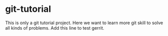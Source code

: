 # git-tutorial
This is only a git tutorial project.
Here we want to learn more git skill to solve all kinds of problems.
Add this line to test gerrit.
